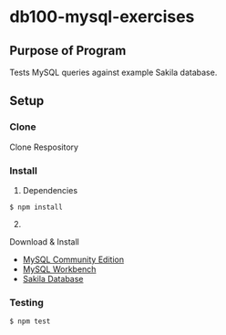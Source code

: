 # db100-mysql-exercises

## Purpose of Program
Tests MySQL queries against example Sakila database.

## Setup

### Clone
Clone Respository
### Install
1. Dependencies
```
$ npm install
```
2. 
Download & Install
* [MySQL Community Edition](https://dev.mysql.com/downloads/mysql/)
* [MySQL Workbench](https://dev.mysql.com/downloads/workbench/)
* [Sakila Database](https://dev.mysql.com/doc/sakila/en/sakila-installation.html)

### Testing
```
$ npm test
```